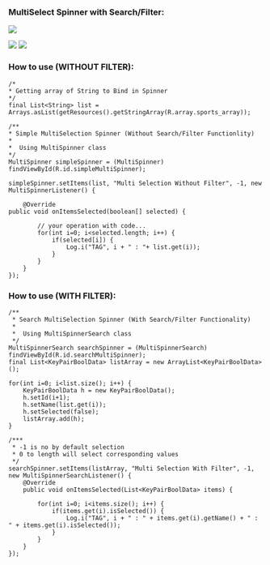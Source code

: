 ### MultiSelect Spinner with Search/Filter:

![](https://lh5.googleusercontent.com/-MivlH0DxhMc/VZJ91Aa6qtI/AAAAAAAALdc/ZYfHBo_e9Vk/w325-h577-no/Screenshot_2015-06-30-16-03-59.png)

![](https://lh5.googleusercontent.com/-Slk9xZZvOw8/VZJ91NEC9UI/AAAAAAAALdk/dg9k5e_8z8Y/w325-h577-no/Screenshot_2015-06-30-16-03-31.png)      ![](https://lh5.googleusercontent.com/-oLU8ZzsxXBk/VZJ91RZcGiI/AAAAAAAALdo/r4LgvaTB5p8/w325-h577-no/Screenshot_2015-06-30-16-03-51.png)

### How to use (WITHOUT FILTER):

	/*  
	* Getting array of String to Bind in Spinner
	*/
	final List<String> list = Arrays.asList(getResources().getStringArray(R.array.sports_array));
		
	/**
	* Simple MultiSelection Spinner (Without Search/Filter Functionlity)
	* 
	*  Using MultiSpinner class
	*/	
	MultiSpinner simpleSpinner = (MultiSpinner) findViewById(R.id.simpleMultiSpinner);
	
	simpleSpinner.setItems(list, "Multi Selection Without Filter", -1, new MultiSpinnerListener() {
		
	    @Override
	public void onItemsSelected(boolean[] selected) {
			
			// your operation with code...
			for(int i=0; i<selected.length; i++) {
				if(selected[i]) {
					Log.i("TAG", i + " : "+ list.get(i));
				}
			}
		}
	});

### How to use (WITH FILTER):

	/**
	 * Search MultiSelection Spinner (With Search/Filter Functionality)
	 * 
	 *  Using MultiSpinnerSearch class
	 */
	MultiSpinnerSearch searchSpinner = (MultiSpinnerSearch) findViewById(R.id.searchMultiSpinner);
	final List<KeyPairBoolData> listArray = new ArrayList<KeyPairBoolData>();

	for(int i=0; i<list.size(); i++) {
		KeyPairBoolData h = new KeyPairBoolData();
		h.setId(i+1);
		h.setName(list.get(i));
		h.setSelected(false);
		listArray.add(h);
	}

	/***
	 * -1 is no by default selection
	 * 0 to length will select corresponding values 
	 */
	searchSpinner.setItems(listArray, "Multi Selection With Filter", -1, new MultiSpinnerSearchListener() {
		@Override
		public void onItemsSelected(List<KeyPairBoolData> items) {

			for(int i=0; i<items.size(); i++) {
				if(items.get(i).isSelected()) {
					Log.i("TAG", i + " : " + items.get(i).getName() + " : " + items.get(i).isSelected());
				}
			}
		}
	});